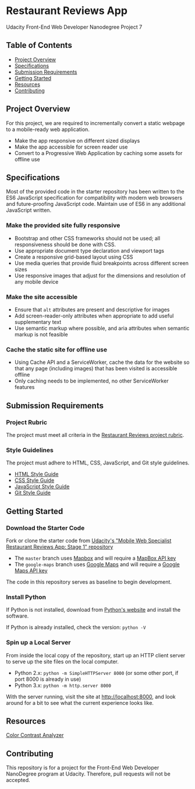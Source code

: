 # Restaurant Reviews App

Udacity Front-End Web Developer Nanodegree Project 7

## Table of Contents <!-- omit in toc -->

- [Project Overview](#Project-Overview)
- [Specifications](#Specifications)
- [Submission Requirements](#Submission-Requirements)
- [Getting Started](#Getting-Started)
- [Resources](#Resources)
- [Contributing](#Contributing)

## Project Overview

For this project, we are required to incrementally convert a static webpage to a mobile-ready web application.

- Make the app responsive on different sized displays
- Make the app accessible for screen reader use
- Convert to a Progressive Web Application by caching some assets for offline use

## Specifications

Most of the provided code in the starter repository has been written to the ES6 JavaScript specification for compatibility with modern web browsers and future-proofing JavaScript code. Maintain use of ES6 in any additional JavaScript written.

### Make the provided site fully responsive <!-- omit in toc -->

- Bootstrap and other CSS frameworks should not be used; all responsiveness should be done with CSS.
- Use appropriate document type declaration and viewport tags
- Create a responsive grid-based layout using CSS
- Use media queries that provide fluid breakpoints across different screen sizes
- Use responsive images that adjust for the dimensions and resolution of any mobile device

### Make the site accessible <!-- omit in toc -->

- Ensure that `alt` attributes are present and descriptive for images
- Add screen-reader-only attributes when appropriate to add useful supplementary text
- Use semantic markup where possible, and aria attributes when semantic markup is not feasible

### Cache the static site for offline use <!-- omit in toc -->

- Using Cache API and a ServiceWorker, cache the data for the website so that any page (including images) that has been visited is accessible offline
- Only caching needs to be implemented, no other ServiceWorker features

## Submission Requirements

### Project Rubric <!-- omit in toc -->

The project must meet all criteria in the [Restaurant Reviews project rubric](https://review.udacity.com/#!/rubrics/1090/view).

### Style Guidelines <!-- omit in toc -->

The project must adhere to HTML, CSS, JavaScript, and Git style guidelines.

- [HTML Style Guide](http://udacity.github.io/frontend-nanodegree-styleguide/index.html)
- [CSS Style Guide](http://udacity.github.io/frontend-nanodegree-styleguide/css.html)
- [JavaScript Style Guide](http://udacity.github.io/frontend-nanodegree-styleguide/javascript.html)
- [Git Style Guide](https://udacity.github.io/git-styleguide/)

## Getting Started

### Download the Starter Code <!-- omit in toc -->

Fork or clone the starter code from [Udacity's "Mobile Web Specialist Restaurant Reviews App: Stage 1" repository](https://github.com/udacity/mws-restaurant-stage-1)

- The `master` branch uses [Mapbox](https://www.mapbox.com/) and will require a [MapBox API key](https://www.mapbox.com/install/)
- The `google-maps` branch uses [Google Maps](https://maps.google.com/) and will require a [Google Maps API key](https://developers.google.com/maps/documentation/javascript/get-api-key)

The code in this repository serves as baseline to begin development.

### Install Python <!-- omit in toc -->

If Python is not installed, download from [Python's website](https://www.python.org/) and install the software.

If Python is already installed, check the version: `python -V`

### Spin up a Local Server <!-- omit in toc -->

From inside the local copy of the repository, start up an HTTP client server to serve up the site files on the local computer.

- Python 2.x: `python -m SimpleHTTPServer 8000` (or some other port, if port 8000 is already in use)
- Python 3.x: `python -m http.server 8000`

With the server running, visit the site at <http://localhost:8000>, and look around for a bit to see what the current experience looks like.

## Resources

[Color Contrast Analyzer](https://dequeuniversity.com/rules/axe/3.2/color-contrast)

## Contributing

This repository is for a project for the Front-End Web Developer NanoDegree program at Udacity. Therefore, pull requests will not be accepted.

